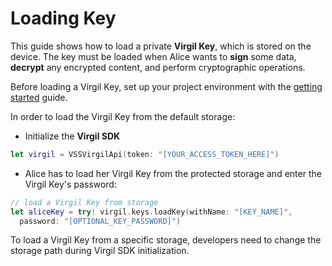 # Loading Key

This guide shows how to load a private **Virgil Key**, which is stored on the device. The key must be loaded when Alice wants to **sign** some data, **decrypt** any encrypted content, and perform cryptographic operations.

Before loading a Virgil Key, set up your project environment with the [getting started](https://github.com/VirgilSecurity/virgil-swift-php/blob/docs-review/documentation/guides/configuration/client-configuration.md) guide.

In order to load the Virgil Key from the default storage:

- Initialize the **Virgil SDK**

```swift
let virgil = VSSVirgilApi(token: "[YOUR_ACCESS_TOKEN_HERE]")
```

- Alice has to load her Virgil Key from the protected storage and enter the Virgil Key's password:

```swift
// load a Virgil Key from storage
let aliceKey = try! virgil.keys.loadKey(withName: "[KEY_NAME]",
  password: "[OPTIONAL_KEY_PASSWORD]")
```

To load a Virgil Key from a specific storage, developers need to change the storage path during Virgil SDK initialization.

